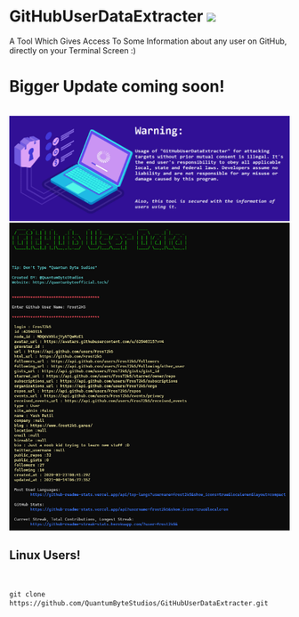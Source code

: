 # GitHubUserDataExtracter <img src='https://raw.githubusercontent.com/Rajaniraiyn/GitHubUserDataExtracter/main/octocat.png' height=40>
A Tool Which Gives Access To Some Information about any user on GitHub, directly on your Terminal Screen :)
# Bigger Update coming soon!
<br>
<img src="warning.png" alt="Preview">
<img src="GitHubUserDataPreviewImg.png" alt="Preview">
<!--<img src="GitHubUserDataPreviewImgTermux.jpeg" alt="Preview">-->
<br>

<h2>Linux Users!</h2><br>

    git clone https://github.com/QuantumByteStudios/GitHubUserDataExtracter.git
